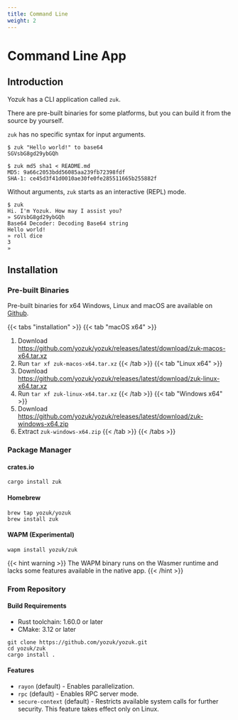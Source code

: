 ```yaml
---
title: Command Line
weight: 2
---
```


# Command Line App

## Introduction

Yozuk has a CLI application called `zuk`.

There are pre-built binaries for some platforms, but you can build it from the source by yourself.

`zuk` has no specific syntax for input arguments.

```Shell
$ zuk "Hello world!" to base64
SGVsbG8gd29ybGQh

$ zuk md5 sha1 < README.md
MD5: 9a66c2053bdd56085aa239fb72398fdf
SHA-1: ce45d3f41d0010ae30fe0fe285511665b255882f
```

Without arguments, `zuk` starts as an interactive (REPL) mode.

```
$ zuk
Hi. I'm Yozuk. How may I assist you?
» SGVsbG8gd29ybGQh
Base64 Decoder: Decoding Base64 string
Hello world!
» roll dice
3
» 
```

## Installation

### Pre-built Binaries

Pre-built binaries for x64 Windows, Linux and macOS are available on [Github](https://github.com/yozuk/yozuk/releases).

{{< tabs "installation" >}}
{{< tab "macOS x64" >}} 
1. Download https://github.com/yozuk/yozuk/releases/latest/download/zuk-macos-x64.tar.xz
2. Run `tar xf zuk-macos-x64.tar.xz`
{{< /tab >}}
{{< tab "Linux x64" >}}
1. Download https://github.com/yozuk/yozuk/releases/latest/download/zuk-linux-x64.tar.xz
2. Run `tar xf zuk-linux-x64.tar.xz`
{{< /tab >}}
{{< tab "Windows x64" >}}
1. Download https://github.com/yozuk/yozuk/releases/latest/download/zuk-windows-x64.zip
2. Extract `zuk-windows-x64.zip`
{{< /tab >}}
{{< /tabs >}}


### Package Manager

#### crates.io

```Shell
cargo install zuk
```

#### Homebrew

```Shell
brew tap yozuk/yozuk
brew install zuk
```

#### WAPM (Experimental)

```Shell
wapm install yozuk/zuk
```

{{< hint warning >}}
The WAPM binary runs on the Wasmer runtime and lacks some features available in the native app.
{{< /hint >}}

### From Repository

#### Build Requirements

- Rust toolchain: 1.60.0 or later
- CMake: 3.12 or later

```Shell
git clone https://github.com/yozuk/yozuk.git
cd yozuk/zuk
cargo install .
```

#### Features

- `rayon` (default) - Enables parallelization.
- `rpc` (default) - Enables RPC server mode.
- `secure-context` (default) - Restricts available system calls for further security.
This feature takes effect only on Linux.

